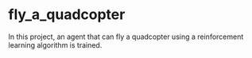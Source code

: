 # fly_a_quadcopter
In this project, an agent that can fly a quadcopter using a reinforcement learning algorithm is trained. 
